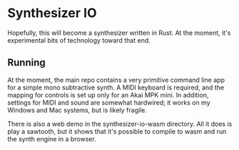 # Synthesizer IO

Hopefully, this will become a synthesizer written in Rust. At the moment, it's
experimental bits of technology toward that end.

## Running

At the moment, the main repo contains a very primitive command line app for a simple
mono subtractive synth. A MIDI keyboard is required, and the mapping for controls is
set up only for an Akai MPK mini. In addition, settings for MIDI and sound are
somewhat hardwired; it works on my Windows and Mac systems, but is likely fragile.

There is also a web demo in the synthesizer-io-wasm directory. All it does is play a
sawtooth, but it shows that it's possible to compile to wasm and run the synth engine
in a browser.
